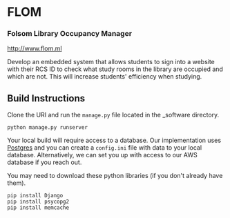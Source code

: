 # FLOM

### Folsom Library Occupancy Manager

http://www.flom.ml

Develop an embedded system that allows students to sign into a website with their RCS ID to check what study rooms in the library are occupied and which are not. This will increase students' efficiency when studying. 

## Build Instructions

Clone the URI and run the `manage.py` file located in the \_software directory.

`python manage.py runserver`

Your local build will require access to a database. Our implementation uses [Postgres](https://www.postgresql.org/) and you can create a `config.ini` file with data to your local database. Alternatively, we can set you up with access to our AWS database if you reach out.

You may need to download these python libraries (if you don't already have them).

```pip install Django``` \
```pip install psycopg2``` \
```pip install memcache``` 
